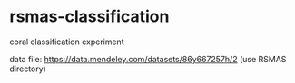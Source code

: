 # rsmas-classification
coral classification experiment

data file: https://data.mendeley.com/datasets/86y667257h/2
(use RSMAS directory)
